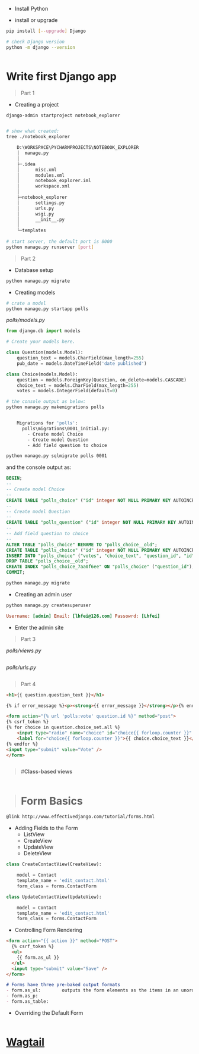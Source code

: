 
- Install Python


- install or upgrade

```sh
pip install [--upgrade] Django

# check Django version
python -m django --version
```

```
```

# **Write first Django app**

> Part 1

- Creating a project

```sh
django-admin startproject notebook_explorer


# show what created:
tree ./notebook_explorer

    D:\WORKSPACE\PYCHARMPROJECTS\NOTEBOOK_EXPLORER
    │  manage.py
    │
    ├─.idea
    │      misc.xml
    │      modules.xml
    │      notebook_explorer.iml
    │      workspace.xml
    │
    ├─notebook_explorer
    │      settings.py
    │      urls.py
    │      wsgi.py
    │      __init__.py
    │
    └─templates
    
# start server, the default port is 8000
python manage.py runserver [port]
```

> Part 2


- Database setup

```sh
python manage.py migrate
```

- Creating models

```sh
# crate a model
python manage.py startapp polls
```

*polls/models.py*

```python
from django.db import models

# Create your models here.

class Question(models.Model):
    question_text = models.CharField(max_length=255)
    pub_date = models.DateTimeField('date published')

class Choice(models.Model):
    question = models.ForeignKey(Question, on_delete=models.CASCADE)
    choice_text = models.CharField(max_length=255)
    votes = models.IntegerField(default=0)


```

```sh
# the console output as below:
python manage.py makemigrations polls


    Migrations for 'polls':
      polls\migrations\0001_initial.py:
        - Create model Choice
        - Create model Question
        - Add field question to choice
```

```sh
python manage.py sqlmigrate polls 0001
```
and the console output as:

```sql
BEGIN;
--
-- Create model Choice
--
CREATE TABLE "polls_choice" ("id" integer NOT NULL PRIMARY KEY AUTOINCREMENT, "choice_text" varchar(255) NOT NULL, "votes" integer NOT NULL);
--
-- Create model Question
--
CREATE TABLE "polls_question" ("id" integer NOT NULL PRIMARY KEY AUTOINCREMENT, "question_text" varchar(255) NOT NULL, "pub_date" datetime NOT NULL);
--
-- Add field question to choice
--
ALTER TABLE "polls_choice" RENAME TO "polls_choice__old";
CREATE TABLE "polls_choice" ("id" integer NOT NULL PRIMARY KEY AUTOINCREMENT, "choice_text" varchar(255) NOT NULL, "votes" integer NOT NULL, "question_id" integer NOT NULL REFERENCES "polls_question" ("id"));
INSERT INTO "polls_choice" ("votes", "choice_text", "question_id", "id") SELECT "votes", "choice_text", NULL, "id" FROM "polls_choice__old";
DROP TABLE "polls_choice__old";
CREATE INDEX "polls_choice_7aa0f6ee" ON "polls_choice" ("question_id");
COMMIT;
```

```sh
python manage.py migrate
```


- Creating an admin user

```sh
python manage.py createsuperuser
```
```ini
Username: [admin] Email: [lhfei@126.com] Passowrd: [Lhfei]
```

- Enter the admin site

> Part 3

*polls/views.py*

```python

````


*polls/urls.py*

```python
````

> Part 4

```html
<h1>{{ question.question_text }}</h1>

{% if error_message %}<p><strong>{{ error_message }}</strong></p>{% endif %}

<form action="{% url 'polls:vote' question.id %}" method="post">
{% csrf_token %}
{% for choice in question.choice_set.all %}
    <input type="radio" name="choice" id="choice{{ forloop.counter }}" value="{{ choice.id }}" />
    <label for="choice{{ forloop.counter }}">{{ choice.choice_text }}</label><br />
{% endfor %}
<input type="submit" value="Vote" />
</form>
```

```
```

> #**Class-based views**


```
```


> # **Form Basics**

```markdown
@link http://www.effectivedjango.com/tutorial/forms.html
```

- Adding Fields to the Form
    - ListView
    - CreateView
    - UpdateView
    - DeleteView

```python
class CreateContactView(CreateView):

    model = Contact
    template_name = 'edit_contact.html'
    form_class = forms.ContactForm
```

    
```python
class UpdateContactView(UpdateView):

    model = Contact
    template_name = 'edit_contact.html'
    form_class = forms.ContactForm
```

- Controlling Form Rendering

```html
<form action="{{ action }}" method="POST">
  {% csrf_token %}
  <ul>
    {{ form.as_ul }}
  </ul>
  <input type="submit" value="Save" />
</form>
```

```markdown
# Forms have three pre-baked output formats
- form.as_ul:        outputs the form elements as the items in an unordered list
- form.as_p:                            
- form.as_table:    
```

- Overriding the Default Form




```
```

# [**Wagtail**](https://github.com/wagtail/wagtail 'Django CMS')









